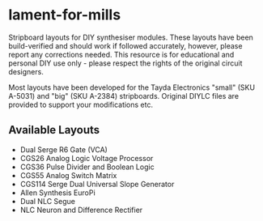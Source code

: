 # lament-for-mills

Stripboard layouts for DIY synthesiser modules. These layouts have been build-verified and should work if followed accurately, however, please report any corrections needed. This resource is for educational and personal DIY use only - please respect the rights of the original circuit designers.

Most layouts have been developed for the Tayda Electronics "small" (SKU A-5031) and "big" (SKU A-2384) stripboards. Original DIYLC files are provided to support your modifications etc.

## Available Layouts

* Dual Serge R6 Gate (VCA)
* CGS26 Analog Logic Voltage Processor
* CGS36 Pulse Divider and Boolean Logic
* CGS55 Analog Switch Matrix
* CGS114 Serge Dual Universal Slope Generator
* Allen Synthesis EuroPi
* Dual NLC Segue
* NLC Neuron and Difference Rectifier
